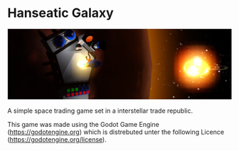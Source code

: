 # Hanseatic Galaxy
<p align="left">
    <img src="Screenshots/Banner.png" alt="Hanseatic Galaxy Logo">
</p>

A simple space trading game set in a interstellar trade republic.

This game was made using the Godot Game Engine (https://godotengine.org) which is distrebuted unter the following Licence (https://godotengine.org/license).

 
